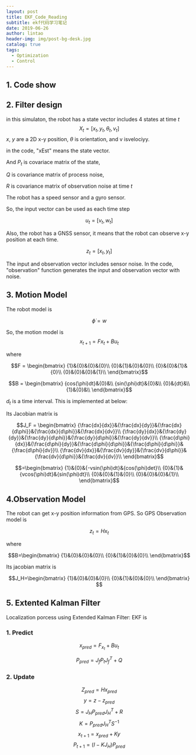 ```yaml
---
layout: post
title: EKF_Code_Reading
subtitle: ekf代码学习笔记
date: 2019-06-26
author: lintao
header-img: img/post-bg-desk.jpg
catalog: true
tags:
  - Optimization
  - Control
---
```


## 1. Code show

## 2. Filter design

in this simulaton, the robot has a state vector includes 4 states at time $t$
$$ X_t = [x_t, y_t, \theta_t, v_t] $$
$x$, $y$ are a 2D x-y position, $\theta$ is orientation, and v isvelociyy.

in the code, "xEst" means the state vector.

And $P_t$ is covariace matrix of the state,

$Q$ is covariance matrix of process noise,

$R$ is covariance matrix of observation noise at time $t$

The robot has a speed sensor and a gyro sensor.

So, the input vector can be used as each time step

$$u_t = [v_t, w_t]$$

Also, the robot has a GNSS sensor, it means that the robot can observe x-y position at each time.

$$z_t = [x_t, y_t] $$

The input and observation vector includes sensor noise.
In the code, "observation" function generates the input and observation vector with noise.

## 3. Motion Model

The robot model is

$$ \dot{\phi}=w $$

So, the motion model is
$$x_{t+1}=Fx_t+Bu_t$$

where


$$F = \begin{bmatrix}
{1}&{0}&{0}&{0}\\
{0}&{1}&{0}&{0}\\
{0}&{0}&{1}&{0}\\
{0}&{0}&{0}&{1}\\
\end{bmatrix}$$

$$B = \begin{bmatrix}
{cos(\phi)dt}&{0}&\\
{sin(\phi)dt}&{0}&\\
{0}&{dt}&\\
{1}&{0}&\\
\end{bmatrix}$$

$d_t$ is a time interval.
This is implemented at below:

Its Jacobian matrix is 

$$J_F = \begin{bmatrix}
{\frac{dx}{dx}}&{\frac{dx}{dy}}&{\frac{dx}{d\phi}}&{\frac{dx}{d\phi}}&{\frac{dx}{dv}}\\
{\frac{dy}{dx}}&{\frac{dy}{dy}}&{\frac{dy}{d\phi}}&{\frac{dy}{d\phi}}&{\frac{dy}{dv}}\\
{\frac{d\phi}{dx}}&{\frac{d\phi}{dy}}&{\frac{d\phi}{d\phi}}&{\frac{d\phi}{d\phi}}&{\frac{d\phi}{dv}}\\
{\frac{dv}{dx}}&{\frac{dv}{dy}}&{\frac{dv}{d\phi}}&{\frac{dv}{d\phi}}&{\frac{dv}{dv}}\\
\end{bmatrix}$$

$$=\begin{bmatrix}
{1}&{0}&{-vsin(\phi)dt}&{cos(\phi)det}\\
{0}&{1}&{vcos(\phi)dt}&{sin(\phi)dt}\\
{0}&{0}&{1}&{0}\\
{0}&{0}&{0}&{1}\\
\end{bmatrix}$$

## 4.Observation Model
The robot can get x-y position information from GPS.
So GPS Observation model is 

$$z_t=Hx_t$$

where

$$B=\begin{bmatrix}
{1}&{0}&{0}&{0}\\
{0}&{1}&{0}&{0}\\
\end{bmatrix}$$

Its jacobian matrix is

$$J_H=\begin{bmatrix}
{1}&{0}&{0}&{0}\\
{0}&{1}&{0}&{0}\\
\end{bmatrix}
$$

## 5. Extented Kalman Filter

Localization porcess using Extended Kalman Filter: EKF is 

### 1. Predict

$$ x_{pred} = F_{x_t}+Bu_t $$

$$ P_{pred} = J_fP_tJ_f^{T} + Q$$

### 2. Update

$$ Z_{pred}= Hx_{pred}$$
$$ y = z - z_{pred} $$
$$ S = J_HP_{pred}J_H^{T}+R$$
$$ K = P_{pred}J_H^{T}S^{-1}$$
$$ x_{t+1} = x_{pred}+ Ky $$
$$ P_{t+1} = (I - KJ_H)P_{pred} $$

